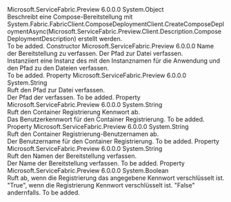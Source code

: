 <Type Name="ComposeDeploymentDescription" FullName="Microsoft.ServiceFabric.Preview.Client.Description.ComposeDeploymentDescription">
  <TypeSignature Language="C#" Value="public sealed class ComposeDeploymentDescription" />
  <TypeSignature Language="ILAsm" Value=".class public auto ansi sealed beforefieldinit ComposeDeploymentDescription extends System.Object" />
  <TypeSignature Language="DocId" Value="T:Microsoft.ServiceFabric.Preview.Client.Description.ComposeDeploymentDescription" />
  <TypeSignature Language="VB.NET" Value="Public NotInheritable Class ComposeDeploymentDescription" />
  <TypeSignature Language="F#" Value="type ComposeDeploymentDescription = class" />
  <AssemblyInfo>
    <AssemblyName>Microsoft.ServiceFabric.Preview</AssemblyName>
    <AssemblyVersion>6.0.0.0</AssemblyVersion>
  </AssemblyInfo>
  <Base>
    <BaseTypeName>System.Object</BaseTypeName>
  </Base>
  <Interfaces />
  <Docs>
    <summary>
      <para>Beschreibt eine Compose-Bereitstellung mit System.Fabric.FabricClient.ComposeDeploymentClient.CreateComposeDeploymentAsync(Microsoft.ServiceFabric.Preview.Client.Description.ComposeDeploymentDescription) erstellt werden.</para>
    </summary>
    <remarks>To be added.</remarks>
  </Docs>
  <Members>
    <Member MemberName=".ctor">
      <MemberSignature Language="C#" Value="public ComposeDeploymentDescription (string deploymentName, string composeFilePath);" />
      <MemberSignature Language="ILAsm" Value=".method public hidebysig specialname rtspecialname instance void .ctor(string deploymentName, string composeFilePath) cil managed" />
      <MemberSignature Language="DocId" Value="M:Microsoft.ServiceFabric.Preview.Client.Description.ComposeDeploymentDescription.#ctor(System.String,System.String)" />
      <MemberSignature Language="VB.NET" Value="Public Sub New (deploymentName As String, composeFilePath As String)" />
      <MemberSignature Language="F#" Value="new Microsoft.ServiceFabric.Preview.Client.Description.ComposeDeploymentDescription : string * string -&gt; Microsoft.ServiceFabric.Preview.Client.Description.ComposeDeploymentDescription" Usage="new Microsoft.ServiceFabric.Preview.Client.Description.ComposeDeploymentDescription (deploymentName, composeFilePath)" />
      <MemberType>Constructor</MemberType>
      <AssemblyInfo>
        <AssemblyName>Microsoft.ServiceFabric.Preview</AssemblyName>
        <AssemblyVersion>6.0.0.0</AssemblyVersion>
      </AssemblyInfo>
      <Parameters>
        <Parameter Name="deploymentName" Type="System.String" />
        <Parameter Name="composeFilePath" Type="System.String" />
      </Parameters>
      <Docs>
        <param name="deploymentName">
          <para>Name der Bereitstellung zu verfassen.</para>
        </param>
        <param name="composeFilePath">
          <para>Der Pfad zur Datei verfassen.</para>
        </param>
        <summary>
          <para>Instanziiert eine Instanz des <see cref="T:Microsoft.ServiceFabric.Preview.Client.Description.ComposeDeploymentDescription" /> mit den Instanznamen für die Anwendung und den Pfad zu den Dateien verfassen.</para>
        </summary>
        <remarks>To be added.</remarks>
      </Docs>
    </Member>
    <Member MemberName="ComposeFilePath">
      <MemberSignature Language="C#" Value="public string ComposeFilePath { get; }" />
      <MemberSignature Language="ILAsm" Value=".property instance string ComposeFilePath" />
      <MemberSignature Language="DocId" Value="P:Microsoft.ServiceFabric.Preview.Client.Description.ComposeDeploymentDescription.ComposeFilePath" />
      <MemberSignature Language="VB.NET" Value="Public ReadOnly Property ComposeFilePath As String" />
      <MemberSignature Language="F#" Value="member this.ComposeFilePath : string" Usage="Microsoft.ServiceFabric.Preview.Client.Description.ComposeDeploymentDescription.ComposeFilePath" />
      <MemberType>Property</MemberType>
      <AssemblyInfo>
        <AssemblyName>Microsoft.ServiceFabric.Preview</AssemblyName>
        <AssemblyVersion>6.0.0.0</AssemblyVersion>
      </AssemblyInfo>
      <ReturnValue>
        <ReturnType>System.String</ReturnType>
      </ReturnValue>
      <Docs>
        <summary>
          <para>Ruft den Pfad zur Datei verfassen.</para>
        </summary>
        <value>
          <para>Der Pfad der verfassen.</para>
        </value>
        <remarks>To be added.</remarks>
      </Docs>
    </Member>
    <Member MemberName="ContainerRegistryPassword">
      <MemberSignature Language="C#" Value="public string ContainerRegistryPassword { get; set; }" />
      <MemberSignature Language="ILAsm" Value=".property instance string ContainerRegistryPassword" />
      <MemberSignature Language="DocId" Value="P:Microsoft.ServiceFabric.Preview.Client.Description.ComposeDeploymentDescription.ContainerRegistryPassword" />
      <MemberSignature Language="VB.NET" Value="Public Property ContainerRegistryPassword As String" />
      <MemberSignature Language="F#" Value="member this.ContainerRegistryPassword : string with get, set" Usage="Microsoft.ServiceFabric.Preview.Client.Description.ComposeDeploymentDescription.ContainerRegistryPassword" />
      <MemberType>Property</MemberType>
      <AssemblyInfo>
        <AssemblyName>Microsoft.ServiceFabric.Preview</AssemblyName>
        <AssemblyVersion>6.0.0.0</AssemblyVersion>
      </AssemblyInfo>
      <ReturnValue>
        <ReturnType>System.String</ReturnType>
      </ReturnValue>
      <Docs>
        <summary>
          <para>Ruft den Container Registrierung Kennwort ab.</para>
        </summary>
        <value>
          <para>Das Benutzerkennwort für den Container Registrierung.</para>
        </value>
        <remarks>To be added.</remarks>
      </Docs>
    </Member>
    <Member MemberName="ContainerRegistryUserName">
      <MemberSignature Language="C#" Value="public string ContainerRegistryUserName { get; set; }" />
      <MemberSignature Language="ILAsm" Value=".property instance string ContainerRegistryUserName" />
      <MemberSignature Language="DocId" Value="P:Microsoft.ServiceFabric.Preview.Client.Description.ComposeDeploymentDescription.ContainerRegistryUserName" />
      <MemberSignature Language="VB.NET" Value="Public Property ContainerRegistryUserName As String" />
      <MemberSignature Language="F#" Value="member this.ContainerRegistryUserName : string with get, set" Usage="Microsoft.ServiceFabric.Preview.Client.Description.ComposeDeploymentDescription.ContainerRegistryUserName" />
      <MemberType>Property</MemberType>
      <AssemblyInfo>
        <AssemblyName>Microsoft.ServiceFabric.Preview</AssemblyName>
        <AssemblyVersion>6.0.0.0</AssemblyVersion>
      </AssemblyInfo>
      <ReturnValue>
        <ReturnType>System.String</ReturnType>
      </ReturnValue>
      <Docs>
        <summary>
          <para>Ruft den Container Registrierung-Benutzernamen ab.</para>
        </summary>
        <value>
          <para>Der Benutzername für den Container Registrierung.</para>
        </value>
        <remarks>To be added.</remarks>
      </Docs>
    </Member>
    <Member MemberName="DeploymentName">
      <MemberSignature Language="C#" Value="public string DeploymentName { get; }" />
      <MemberSignature Language="ILAsm" Value=".property instance string DeploymentName" />
      <MemberSignature Language="DocId" Value="P:Microsoft.ServiceFabric.Preview.Client.Description.ComposeDeploymentDescription.DeploymentName" />
      <MemberSignature Language="VB.NET" Value="Public ReadOnly Property DeploymentName As String" />
      <MemberSignature Language="F#" Value="member this.DeploymentName : string" Usage="Microsoft.ServiceFabric.Preview.Client.Description.ComposeDeploymentDescription.DeploymentName" />
      <MemberType>Property</MemberType>
      <AssemblyInfo>
        <AssemblyName>Microsoft.ServiceFabric.Preview</AssemblyName>
        <AssemblyVersion>6.0.0.0</AssemblyVersion>
      </AssemblyInfo>
      <ReturnValue>
        <ReturnType>System.String</ReturnType>
      </ReturnValue>
      <Docs>
        <summary>
          <para>Ruft den Namen der Bereitstellung verfassen.</para>
        </summary>
        <value>
          <para>Der Name der Bereitstellung verfassen.</para>
        </value>
        <remarks>To be added.</remarks>
      </Docs>
    </Member>
    <Member MemberName="IsRegistryPasswordEncrypted">
      <MemberSignature Language="C#" Value="public bool IsRegistryPasswordEncrypted { get; set; }" />
      <MemberSignature Language="ILAsm" Value=".property instance bool IsRegistryPasswordEncrypted" />
      <MemberSignature Language="DocId" Value="P:Microsoft.ServiceFabric.Preview.Client.Description.ComposeDeploymentDescription.IsRegistryPasswordEncrypted" />
      <MemberSignature Language="VB.NET" Value="Public Property IsRegistryPasswordEncrypted As Boolean" />
      <MemberSignature Language="F#" Value="member this.IsRegistryPasswordEncrypted : bool with get, set" Usage="Microsoft.ServiceFabric.Preview.Client.Description.ComposeDeploymentDescription.IsRegistryPasswordEncrypted" />
      <MemberType>Property</MemberType>
      <AssemblyInfo>
        <AssemblyName>Microsoft.ServiceFabric.Preview</AssemblyName>
        <AssemblyVersion>6.0.0.0</AssemblyVersion>
      </AssemblyInfo>
      <ReturnValue>
        <ReturnType>System.Boolean</ReturnType>
      </ReturnValue>
      <Docs>
        <summary>
          <para>Ruft ab, wenn die Registrierung das angegebene Kennwort verschlüsselt ist.</para>
        </summary>
        <value>
          <para>"True", wenn die Registrierung Kennwort verschlüsselt ist. "False" andernfalls.</para>
        </value>
        <remarks>To be added.</remarks>
      </Docs>
    </Member>
  </Members>
</Type>